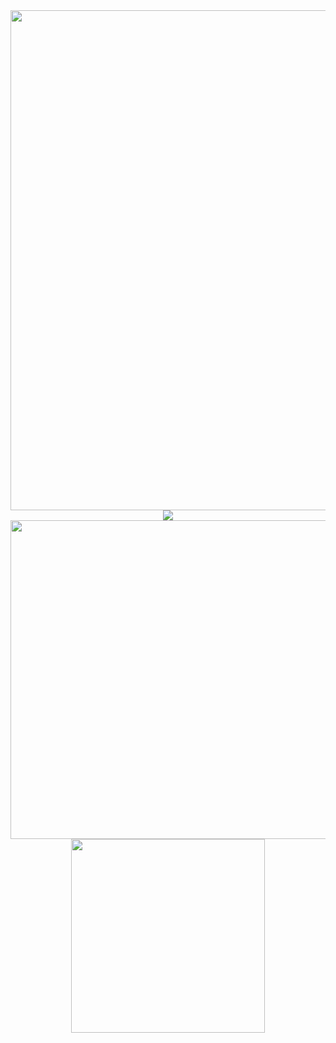 <div align="center">
<a href="https://github.com/HyZxx/"><img src="https://activity-graph.herokuapp.com/graph?username=HyZxx&theme=high-contrast"width="800"></a>
</div>

<div align="center">
<a href="https://github.com/HyZxx/"><img src="https://capsule-render.vercel.app/api?type=rect&color=FFFFFF&height=3&section=header&%20render">
</a>

<div align="center"> 
<a href="https://github.com/HyZxx/"><img src="https://github-readme-stats.vercel.app/api?username=HyZxx&count_private=true&show_icons=true&icon_color=FFFFFF&theme=dark"width="510"></a> 
<a href="https://github.com/HyZxx/"><img src="https://github-readme-stats.vercel.app/api/top-langs/?username=HyZxx&count_private=true&layout=compact&theme=dark"width="310"></a>
</div>



